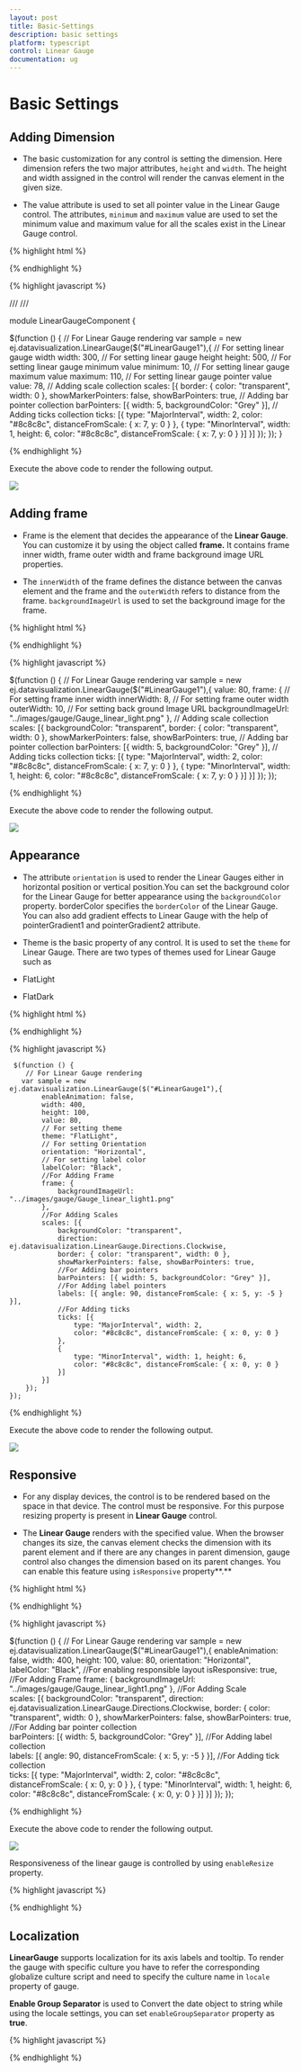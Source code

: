 ```yaml
---
layout: post
title: Basic-Settings
description: basic settings
platform: typescript
control: Linear Gauge
documentation: ug
---
```


# Basic Settings

## Adding Dimension

* The basic customization for any control is setting the dimension. Here dimension refers the two major attributes, `height` and `width`. The height and width assigned in the control will render the canvas element in the given size. 

* The value attribute is used to set all pointer value in the Linear Gauge control. The attributes, `minimum` and `maximum` value are used to set the minimum value and maximum value for all the scales exist in the Linear Gauge control.


{% highlight html %}

<div id="LinearGauge1"></div>

{% endhighlight %}

{% highlight javascript %}

/// <reference path="../tsfiles/jquery.d.ts"></reference>
/// <reference path="../tsfiles/ej.web.all.d.ts"></reference>

module LinearGaugeComponent {

   $(function () {
        // For Linear Gauge rendering
      var sample = new ej.datavisualization.LinearGauge($("#LinearGauge1"),{
            // For setting linear gauge width
            width: 300,
            // For setting linear gauge height
            height: 500,
            // For setting linear gauge minimum value
            minimum: 10,
            // For setting linear gauge maximum value
            maximum: 110,
            // For setting linear gauge pointer value
            value: 78,
            // Adding scale collection
            scales: [{
                border: { color: "transparent", width: 0 },
                showMarkerPointers: false, showBarPointers: true,
                // Adding bar pointer collection
                barPointers: [{ width: 5, backgroundColor: "Grey" }],
                // Adding ticks collection
                ticks: [{
                    type: "MajorInterval", width: 2,
                    color: "#8c8c8c", distanceFromScale: { x: 7, y: 0 }
                },
                {
                    type: "MinorInterval", width: 1, height: 6,
                    color: "#8c8c8c", distanceFromScale: { x: 7, y: 0 }
                }]
            }]
        });
    });
}

{% endhighlight %}



Execute the above code to render the following output.



![](Basic-Settings_images/Basic-Settings_img1.png)



## Adding frame

* Frame is the element that decides the appearance of the **Linear Gauge**. You can customize it by using the object called **frame.** It contains frame inner width, frame outer width and frame background image URL properties. 

* The `innerWidth` of the frame defines the distance between the canvas element and the frame and the `outerWidth` refers to distance from the frame. `backgroundImageUrl` is used to set the background image for the frame.


{% highlight html %}

<div id="LinearGauge1"></div>

{% endhighlight %}

{% highlight javascript %}

 $(function () {
        // For Linear Gauge rendering
        var sample = new ej.datavisualization.LinearGauge($("#LinearGauge1"),{
            value: 80,
            frame: {
                // For setting frame inner width
                innerWidth: 8,
                // For setting frame outer width
                outerWidth: 10,
                // For setting back ground Image URL
                backgroundImageUrl: "../images/gauge/Gauge_linear_light.png"
            },
            // Adding scale collection               
            scales: [{
                backgroundColor: "transparent",
                border: { color: "transparent", width: 0 },
                showMarkerPointers: false, showBarPointers: true,
                // Adding bar pointer collection
                barPointers: [{ width: 5, backgroundColor: "Grey" }],
                // Adding ticks collection
                ticks: [{
                    type: "MajorInterval", width: 2,
                    color: "#8c8c8c", distanceFromScale: { x: 7, y: 0 }
                },
                {
                    type: "MinorInterval", width: 1, height: 6,
                    color: "#8c8c8c", distanceFromScale: { x: 7, y: 0 }
                }]
            }]
        });
    });


{% endhighlight %}



Execute the above code to render the following output.



![](Basic-Settings_images/Basic-Settings_img2.png)



## Appearance

* The attribute `orientation` is used to render the Linear Gauges either in horizontal position or vertical position.You can set the background color for the Linear Gauge for better appearance using the `backgroundColor` property. borderColor specifies the `borderColor` of the Linear Gauge. You can also add gradient effects to Linear Gauge with the help of pointerGradient1 and pointerGradient2 attribute.

* Theme is the basic property of any control. It is used to set the `theme` for Linear Gauge. There are two types of themes used for Linear Gauge such as

 * FlatLight

 * FlatDark


{% highlight html %}

<div id="LinearGauge1"></div>

{% endhighlight %}

{% highlight javascript %}

 
     $(function () {
        // For Linear Gauge rendering
       var sample = new ej.datavisualization.LinearGauge($("#LinearGauge1"),{
            enableAnimation: false,
            width: 400,
            height: 100,
            value: 80,
            // For setting theme
            theme: "FlatLight",
            // For setting Orientation
            orientation: "Horizontal",
            // For setting label color
            labelColor: "Black",
            //For Adding Frame
            frame: {
                backgroundImageUrl: "../images/gauge/Gauge_linear_light1.png"
            },
            //For Adding Scales              
            scales: [{
                backgroundColor: "transparent",
                direction: ej.datavisualization.LinearGauge.Directions.Clockwise,
                border: { color: "transparent", width: 0 },
                showMarkerPointers: false, showBarPointers: true,
                //For Adding bar pointers
                barPointers: [{ width: 5, backgroundColor: "Grey" }],
                //For Adding label pointers
                labels: [{ angle: 90, distanceFromScale: { x: 5, y: -5 } }],
                //For Adding ticks
                ticks: [{
                    type: "MajorInterval", width: 2,
                    color: "#8c8c8c", distanceFromScale: { x: 0, y: 0 }
                },
                {
                    type: "MinorInterval", width: 1, height: 6,
                    color: "#8c8c8c", distanceFromScale: { x: 0, y: 0 }
                }]
            }]
        });
    });


{% endhighlight %}



Execute the above code to render the following output.

![](Basic-Settings_images/Basic-Settings_img3.png)



## Responsive 

* For any display devices, the control is to be rendered based on the space in that device. The control must be responsive. For this purpose resizing property is present in **Linear Gauge** control. 

* The **Linear Gauge** renders with the specified value. When the browser changes its size, the canvas element checks the dimension with its parent element and if there are any changes in parent dimension, gauge control also changes the dimension based on its parent changes. You can enable this feature using `isResponsive` property**.**


{% highlight html %}

<div id="LinearGauge1"></div>

{% endhighlight %}

{% highlight javascript %}

  $(function () {
        // For Linear Gauge rendering
       var sample = new ej.datavisualization.LinearGauge($("#LinearGauge1"),{
            enableAnimation: false,
            width: 400,
            height: 100,
            value: 80,
            orientation: "Horizontal",
            labelColor: "Black",
            //For enabling responsible layout
            isResponsive: true,
            //For Adding Frame
            frame: {
                backgroundImageUrl: "../images/gauge/Gauge_linear_light1.png"
            },
            //For Adding Scale             
            scales: [{
                backgroundColor: "transparent",
                direction: ej.datavisualization.LinearGauge.Directions.Clockwise,
                border: { color: "transparent", width: 0 },
                showMarkerPointers: false, showBarPointers: true,
                //For Adding bar pointer collection             
                barPointers: [{ width: 5, backgroundColor: "Grey" }],
                //For Adding label collection             
                labels: [{ angle: 90, distanceFromScale: { x: 5, y: -5 } }],
                //For Adding tick collection             
                ticks: [{
                    type: "MajorInterval", width: 2,
                    color: "#8c8c8c", distanceFromScale: { x: 0, y: 0 }
                },
               {
                   type: "MinorInterval", width: 1, height: 6,
                   color: "#8c8c8c", distanceFromScale: { x: 0, y: 0 }
               }]
            }]
        });
    });


{% endhighlight %}



Execute the above code to render the following output.


![](Basic-Settings_images/Basic-Settings_img4.png)


Responsiveness of the linear gauge is controlled by using `enableResize` property.

{% highlight javascript %}

<div id="LinearGauge1"></div> 
 
<script>
      var sample = new ej.datavisualization.LinearGauge($("#LinearGauge1"),{ enableResize: true });   
</script>

{% endhighlight %}

## Localization

**LinearGauge** supports localization for its axis labels and tooltip. To render the gauge with specific culture you have to refer the corresponding globalize culture script and need to specify the culture name in `locale` property of gauge.

**Enable Group Separator** is used to Convert the date object to string while using the locale settings, you can set `enableGroupSeparator` property as **true**.

{% highlight javascript %}

<div id="LinearGauge1"></div> 
 
<script>
       var sample = new ej.datavisualization.LinearGauge($("#LinearGauge1"),{
            locale : "en-US" ,
            enableGroupSeparator: true
            }); 
</script>

{% endhighlight %}



